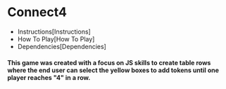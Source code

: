# Connect4

* Instructions[Instructions]
* How To Play[How To Play]
* Dependencies[Dependencies]

#### This game was created with a focus on JS skills to create table rows where the end user can select the yellow boxes to add tokens until one player reaches "4" in a row. 
